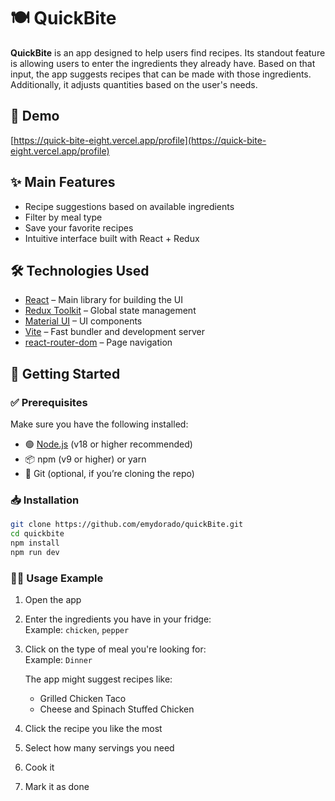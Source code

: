 # 🍽️ QuickBite 

**QuickBite** is an app designed to help users find recipes. Its standout feature is allowing users to enter the ingredients they already have. Based on that input, the app suggests recipes that can be made with those ingredients. Additionally, it adjusts quantities based on the user's needs.

## 🚀 Demo

[https://quick-bite-eight.vercel.app/profile](https://quick-bite-eight.vercel.app/profile)

## ✨ Main Features

- Recipe suggestions based on available ingredients  
- Filter by meal type  
- Save your favorite recipes  
- Intuitive interface built with React + Redux  

## 🛠️ Technologies Used

- [React](https://reactjs.org/) – Main library for building the UI  
- [Redux Toolkit](https://redux-toolkit.js.org/) – Global state management  
- [Material UI](https://mui.com/) – UI components  
- [Vite](https://vitejs.dev/) – Fast bundler and development server  
- [react-router-dom](https://reactrouter.com/) – Page navigation  

## 🚧 Getting Started

### ✅ Prerequisites

Make sure you have the following installed:

- 🟢 [Node.js](https://nodejs.org/) (v18 or higher recommended)  
- 📦 npm (v9 or higher) or yarn  
- 🧪 Git (optional, if you’re cloning the repo)  

### 📥 Installation

```bash
git clone https://github.com/emydorado/quickBite.git
cd quickbite
npm install
npm run dev
```
### 👩‍🍳 Usage Example

1. Open the app

2. Enter the ingredients you have in your fridge:  
   Example: `chicken`, `pepper`

3. Click on the type of meal you're looking for:  
   Example: `Dinner`

   The app might suggest recipes like:  
   - Grilled Chicken Taco  
   - Cheese and Spinach Stuffed Chicken  

4. Click the recipe you like the most  
5. Select how many servings you need  
6. Cook it  
7. Mark it as done

